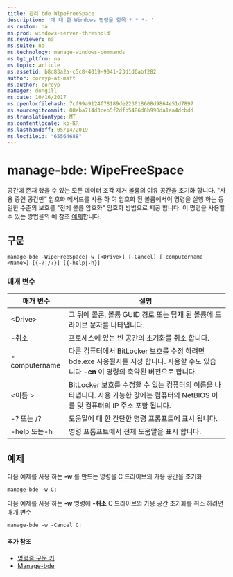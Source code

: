 ```yaml
---
title: 관리 bde WipeFreeSpace
description: '에 대 한 Windows 명령을 항목 * * *- '
ms.custom: na
ms.prod: windows-server-threshold
ms.reviewer: na
ms.suite: na
ms.technology: manage-windows-commands
ms.tgt_pltfrm: na
ms.topic: article
ms.assetid: b8d83a2a-c5c8-4019-9041-23d1d6abf282
author: coreyp-at-msft
ms.author: coreyp
manager: dongill
ms.date: 10/16/2017
ms.openlocfilehash: 7cf99a9124f78189de223018608d9864e51d7897
ms.sourcegitcommit: 08eba714d3ceb5f2dfb5486d6b990da1aa4dcbdd
ms.translationtype: MT
ms.contentlocale: ko-KR
ms.lasthandoff: 05/14/2019
ms.locfileid: "65564688"
---
```

# <a name="manage-bde-wipefreespace"></a>manage-bde: WipeFreeSpace



공간에 존재 했을 수 있는 모든 데이터 조각 제거 볼륨의 여유 공간을 초기화 합니다. "사용 중인 공간만" 암호화 메서드를 사용 하 여 암호화 된 볼륨에서이 명령을 실행 하는 동일한 수준의 보호를 "전체 볼륨 암호화" 암호화 방법으로 제공 합니다. 이 명령을 사용할 수 있는 방법을의 예 참조 [예제](#BKMK_Examples)합니다.

## <a name="syntax"></a>구문

```
manage-bde -WipeFreeSpace|-w [<Drive>] [-Cancel] [-computername <Name>] [{-?|/?}] [{-help|-h}]
```

### <a name="parameters"></a>매개 변수

|매개 변수|설명|
|---------|-----------|
|\<Drive>|그 뒤에 콜론, 볼륨 GUID 경로 또는 탑재 된 볼륨에 드라이브 문자를 나타냅니다.|
|-취소|프로세스에 있는 빈 공간의 초기화를 취소 합니다.|
|-computername|다른 컴퓨터에서 BitLocker 보호를 수정 하려면 bde.exe 사용될지를 지정 합니다. 사용할 수도 있습니다 **-cn** 이 명령의 축약된 버전으로 합니다.|
|\<이름 >|BitLocker 보호를 수정할 수 있는 컴퓨터의 이름을 나타냅니다. 사용 가능한 값에는 컴퓨터의 NetBIOS 이름 및 컴퓨터의 IP 주소 포함 됩니다.|
|-? 또는 /?|도움말에 대 한 간단한 명령 프롬프트에 표시 됩니다.|
|-help 또는-h|명령 프롬프트에서 전체 도움말을 표시 합니다.|

## <a name="BKMK_Examples"></a>예제

다음 예제를 사용 하는 **-w** 를 만드는 명령을 C 드라이브의 가용 공간을 초기화
```
manage-bde -w C:
```
다음 예제를 사용 하는 **-w** 명령에 **-취소** C 드라이브의 가용 공간 초기화를 취소 하려면 매개 변수
```
manage-bde -w -Cancel C:
```

#### <a name="additional-references"></a>추가 참조

-   [명령줄 구문 키](command-line-syntax-key.md)
-   [Manage-bde](manage-bde.md)
